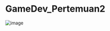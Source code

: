 # GameDev_Pertemuan2
![image](https://github.com/FauzanBurhanuddin48/GameDev_Pertemuan2/assets/127376615/681f1e93-cb56-4f9d-85b4-474b78a8c113)
